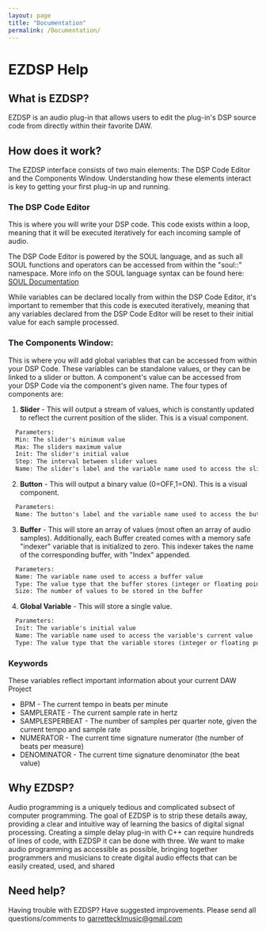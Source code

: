 ```yaml
---
layout: page
title: "Documentation"
permalink: /Documentation/
---
```


# EZDSP Help

## What is EZDSP?

EZDSP is an audio plug-in that allows users to edit the plug-in's DSP source code from directly within their favorite DAW.  

## How does it work?


The EZDSP interface consists of two main elements: The DSP Code Editor and the Components Window. Understanding how these elements interact is key to getting your first plug-in up and running.

### The DSP Code Editor

This is where you will write your DSP code. This code exists within a loop, meaning that it will be executed iteratively for each incoming sample of audio.

The DSP Code Editor is powered by the SOUL language, and as such all SOUL functions and operators can be accessed from within the "soul::" namespace. More info on the SOUL language syntax can be found here: [SOUL Documentation](https://github.com/soul-lang/SOUL/blob/master/docs/SOUL_Language.md)

While variables can be declared locally from within the DSP Code Editor, it's important to remember that this code is executed iteratively, meaning that any variables declared from the DSP Code Editor will be reset to their initial value for each sample processed. 

### The Components Window:

This is where you will add global variables that can be accessed from within your DSP Code. These variables can be standalone values, or they can be linked to a slider or button. A component's value can be accessed from your DSP Code via the component's given name. The four types of components are:

1) **Slider** - This will output a stream of values, which is constantly updated to reflect the current position of the slider. This is a visual component.
```markdown
  Parameters:  
  Min: The slider's minimum value  
  Max: The sliders maximum value  
  Init: The slider's initial value  
  Step: The interval between slider values  
  Name: The slider's label and the variable name used to access the slider's current value  
```
2) **Button** - This will output a binary value (0=OFF,1=ON). This is a visual component.
```markdown
  Parameters:  
  Name: The button's label and the variable name used to access the button's current value  
```  
3) **Buffer** - This will store an array of values (most often an array of audio samples). Additionally, each Buffer created comes with a memory safe "indexer" variable that is initialized to zero. This indexer takes the name of the corresponding buffer, with "Index" appended.
```markdown
  Parameters:  
  Name: The variable name used to access a buffer value  
  Type: The value type that the buffer stores (integer or floating point numbers)  
  Size: The number of values to be stored in the buffer  
``` 
4) **Global Variable** - This will store a single value.
```markdown
  Parameters:  
  Init: The variable's initial value  
  Name: The variable name used to access the variable's current value  
  Type: The value type that the variable stores (integer or floating point numbers)  
```

### Keywords

These variables reflect important information about your current DAW Project

- BPM - The current tempo in beats per minute
- SAMPLERATE - The current sample rate in hertz
- SAMPLESPERBEAT - The number of samples per quarter note, given the current tempo and sample rate
- NUMERATOR - The current time signature numerator (the number of beats per measure)
- DENOMINATOR - The current time signature denominator (the beat value)

## Why EZDSP?

Audio programming is a uniquely tedious and complicated subsect of computer programming. The goal of EZDSP is to strip these details away, providing a clear and intuitive way of learning the basics of digital signal processing. Creating a simple delay plug-in with C++ can require hundreds of lines of code, with EZDSP it can be done with three. We want to make audio programming as accessible as possible, bringing together programmers and musicians to create digital audio effects that can be easily created, used, and shared

## Need help?

Having trouble with EZDSP? Have suggested improvements. Please send all questions/comments to [garrettecklmusic@gmail.com](mailto:garrettecklmusic@gmail.com)

